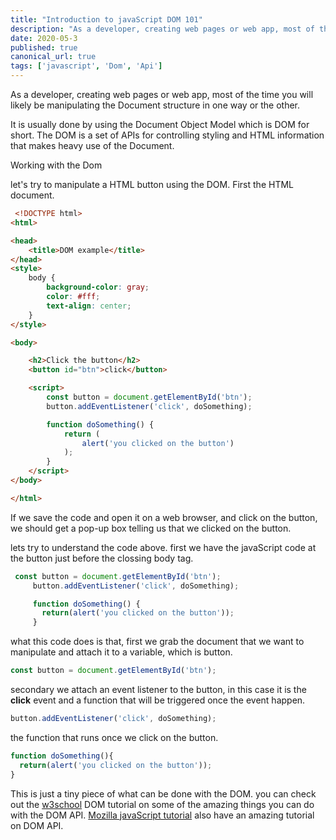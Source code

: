 ```yaml
---
title: "Introduction to javaScript DOM 101"
description: "As a developer, creating web pages or web app, most of the time you will likely be manipulating the Document structure in one way or the other. It is usually done by using..."
date: 2020-05-3
published: true
canonical_url: true
tags: ['javascript', 'Dom', 'Api']
---
```


As a developer, creating web pages or web app, most of the time you will likely be manipulating the Document structure in one way or the other.

It is usually done by using the Document Object Model which is DOM for short. The DOM is a set of APIs for controlling styling and HTML information that makes heavy use of the Document.

Working with the Dom

let's try to manipulate a HTML button using the DOM. First the HTML document.

```html
 <!DOCTYPE html>
<html>

<head>
    <title>DOM example</title>
</head>
<style>
    body {
        background-color: gray;
        color: #fff;
        text-align: center;
    }
</style>

<body>

    <h2>Click the button</h2>
    <button id="btn">click</button>

    <script>
        const button = document.getElementById('btn');
        button.addEventListener('click', doSomething);

        function doSomething() {
            return (
                alert('you clicked on the button')
            );
        }
    </script>
</body>

</html>
```
If we save the code and open it on a web browser, and click on the button, we should get a pop-up box telling us that we clicked on the button.

lets try to understand the code above. first we have the javaScript code at the button just before the clossing body tag.

```javaScript
 const button = document.getElementById('btn');
     button.addEventListener('click', doSomething);

     function doSomething() {
       return(alert('you clicked on the button'));
     }
```

what this code does is that, first we grab the document that we want to manipulate and attach it to a variable, which is button.

```javaScript
const button = document.getElementById('btn');
```
secondary we attach an event listener to the button, in this case it is the **click** event and a function that will be triggered once the event happen.

```javaScript
button.addEventListener('click', doSomething);
```
the function that runs once we click on the button.

```javaScript
function doSomething(){
  return(alert('you clicked on the button'));
}
```
This is just a tiny piece of what can be done with the DOM. you can check out the [w3school](https://www.w3schools.com/js/js_htmldom_methods.asp) DOM tutorial on some of the amazing things you can do with the DOM API. [Mozilla javaScript tutorial](https://developer.mozilla.org/en-US/docs/Web/API/Document_Object_Model) also have an amazing tutorial on DOM API.
